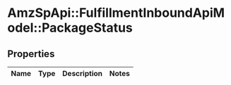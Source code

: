 # AmzSpApi::FulfillmentInboundApiModel::PackageStatus

## Properties
Name | Type | Description | Notes
------------ | ------------- | ------------- | -------------


